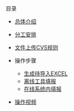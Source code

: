 
目录

- [总体介绍](README.md)
- [分工安排](fengong.md)
- [文件上传CVS规则](cvsfilerule.md)
- 操作步骤
    - [生成待导入EXCEL](createexcel.md)
    - [离线工具填报](offlineinput.md)
    - [在线系统内填报](onlineinput.md)

- [操作视频](czsp.md)